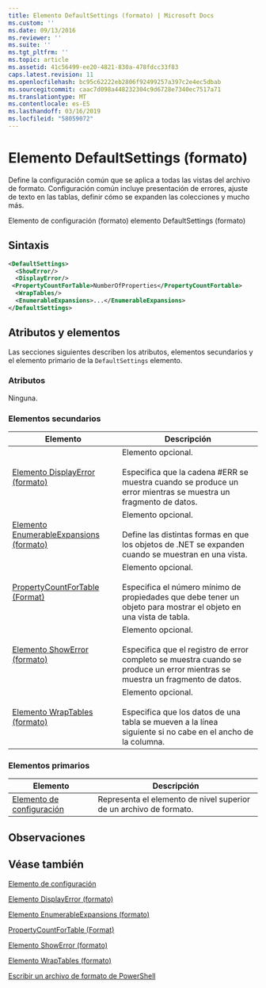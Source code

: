 ```yaml
---
title: Elemento DefaultSettings (formato) | Microsoft Docs
ms.custom: ''
ms.date: 09/13/2016
ms.reviewer: ''
ms.suite: ''
ms.tgt_pltfrm: ''
ms.topic: article
ms.assetid: 41c56499-ee20-4821-830a-478fdcc33f83
caps.latest.revision: 11
ms.openlocfilehash: bc95c62222eb2806f92499257a397c2e4ec5dbab
ms.sourcegitcommit: caac7d098a448232304c9d6728e7340ec7517a71
ms.translationtype: MT
ms.contentlocale: es-ES
ms.lasthandoff: 03/16/2019
ms.locfileid: "58059072"
---
```

# <a name="defaultsettings-element-format"></a>Elemento DefaultSettings (formato)

Define la configuración común que se aplica a todas las vistas del archivo de formato. Configuración común incluye presentación de errores, ajuste de texto en las tablas, definir cómo se expanden las colecciones y mucho más.

Elemento de configuración (formato) elemento DefaultSettings (formato)

## <a name="syntax"></a>Sintaxis

```xml
<DefaultSettings>
  <ShowError/>
  <DisplayError/>
 <PropertyCountForTable>NumberOfProperties</PropertyCountFortable>
  <WrapTables/>
  <EnumerableExpansions>...</EnumerableExpansions>
</DefaultSettings>
```

## <a name="attributes-and-elements"></a>Atributos y elementos

Las secciones siguientes describen los atributos, elementos secundarios y el elemento primario de la `DefaultSettings` elemento.

### <a name="attributes"></a>Atributos

Ninguna.

### <a name="child-elements"></a>Elementos secundarios

|Elemento|Descripción|
|-------------|-----------------|
|[Elemento DisplayError (formato)](./displayerror-element-format.md)|Elemento opcional.<br /><br /> Especifica que la cadena #ERR se muestra cuando se produce un error mientras se muestra un fragmento de datos.|
|[Elemento EnumerableExpansions (formato)](./enumerableexpansions-element-format.md)|Elemento opcional.<br /><br /> Define las distintas formas en que los objetos de .NET se expanden cuando se muestran en una vista.|
|[PropertyCountForTable (Format)](./propertycountfortable-element-format.md)|Elemento opcional.<br /><br /> Especifica el número mínimo de propiedades que debe tener un objeto para mostrar el objeto en una vista de tabla.|
|[Elemento ShowError (formato)](./showerror-element-format.md)|Elemento opcional.<br /><br /> Especifica que el registro de error completo se muestra cuando se produce un error mientras se muestra un fragmento de datos.|
|[Elemento WrapTables (formato)](./wraptables-element-format.md)|Elemento opcional.<br /><br /> Especifica que los datos de una tabla se mueven a la línea siguiente si no cabe en el ancho de la columna.|

### <a name="parent-elements"></a>Elementos primarios

|Elemento|Descripción|
|-------------|-----------------|
|[Elemento de configuración](./configuration-element-format.md)|Representa el elemento de nivel superior de un archivo de formato.|

## <a name="remarks"></a>Observaciones

## <a name="see-also"></a>Véase también

[Elemento de configuración](./configuration-element-format.md)

[Elemento DisplayError (formato)](./displayerror-element-format.md)

[Elemento EnumerableExpansions (formato)](./enumerableexpansions-element-format.md)

[PropertyCountForTable (Format)](./propertycountfortable-element-format.md)

[Elemento ShowError (formato)](./showerror-element-format.md)

[Elemento WrapTables (formato)](./wraptables-element-format.md)

[Escribir un archivo de formato de PowerShell](./writing-a-powershell-formatting-file.md)
